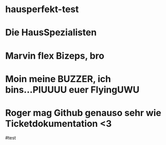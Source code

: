 # hausperfekt-test
# Die HausSpezialisten

# Marvin flex Bizeps, bro

# Moin meine BUZZER, ich bins...PIUUUU euer FlyingUWU

# Roger mag Github genauso sehr wie Ticketdokumentation <3

#test
